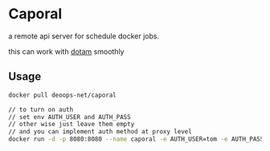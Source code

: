 # Caporal 

a remote api server for schedule docker jobs.

this can work with [dotam](https://github.com/deoops-net/dotam) smoothly

## Usage

```bash
docker pull deoops-net/caporal

// to turn on auth
// set env AUTH_USER and AUTH_PASS
// other wise just leave them empty
// and you can implement auth method at proxy level
docker run -d -p 8080:8080 --name caporal -e AUTH_USER=tom -e AUTH_PASS=foo deoops-net/caporal
```